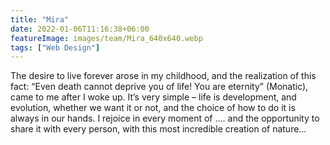 ```yaml
---
title: "Mira"
date: 2022-01-06T11:16:38+06:00
featureImage: images/team/Mira_640x640.webp
tags: ["Web Design"]
---
```


The desire to live forever arose in my childhood, and the realization of this fact:
“Even death cannot deprive you of life! You are eternity” (Monatic), came to me after I woke up. It’s very simple – life is development, and evolution, whether we want it or not, and the choice of how to do it is always in our hands. I rejoice in every moment of …. and the opportunity to share it with every person, with this most incredible creation of nature…
